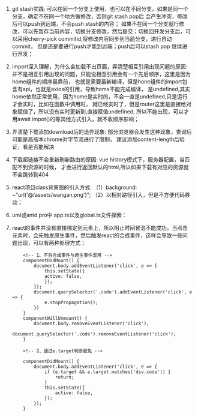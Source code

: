 1. git stash实践:
	可以在同一个分支上使用，也可以在不同分支，如果是同一个分支，确定不在同一个地方做修改，否则git stash pop后
	会产生冲突，修改后可以push到远端，不会push stash的内容；
	如果不在同一个分支就行修改，可以先暂存当前内容，切换分支修改，然后提交；切换回开发分支后，可以采用cherry-pick commitid,将修改内容同步到当前分支，进行自动commit，
	但是还是要进行push才能到远端；push后可以stash pop 继续进行开发；
	
2. import深入理解，为什么会加载不出页面，弄清楚相互引用出现问题的原因:
	并不是相互引用出现的问题，只能说相互引用会有一个先后顺序，这里是因为home组件的顺序最靠前，
	也就是需要最新编译，但是hone组件的import包含有api，也就是axios的引用，导致home不能完成编译，
	是undefined,其实home依然正常使用，因为home是实时的，不会一直是undefined,只是运行才会实时，比如在函数中调用时，
	就已经实时了，但是router这里是直接给对象赋值了，所以没有实时更新到,直接赋值undefined,
	所以不能出现，可以才用await impot()的等其他方式引入，就不收顺序影响；

3. 弄清楚下载添加download后的诡异现象:
	部分浏览器会发生这种现象，查询后可能是高版本chrome对字节流进行了限制，
	建议添加content-length后验证，看是否能解决

4. 下载超链接不会重新刷新路由的原因:
	vue history模式下，服务器配置，当匹配不到资源的时候，
	才会进行返回默认的html,所以如果下载有对应的资源就不会跳转到404

5. react项目class背景图的引入方式:
	（1）background: ~"url('@/assets/wangan.png')";
	（2）以相对路径引入，但是不方便代码移动；

6. umi或antd pro中 app.ts以及global.ts文件探索：

7. react的事件并没有直接绑定到元素上，所以阻止时间冒泡不能成功，当点击元素时，会先触发原生事件，然后触发react的合成事件，这样会导致一些问题出现，可以有两种处理方式；
	```
		<!-- 1、不将合成事件与原生事件混用 -->
		componentDidMount() {
			document.body.addEventListener('click', e => { 
				this.setState({ 
				active: false, 
				}); 
			}); 
			document.querySelector('.code').addEventListener('click', e => { 
				e.stopPropagation();
			}) 
		} 
		componentWillUnmount() { 
			document.body.removeEventListener('click'); 
			document.querySelector('.code').removeEventListener('click'); 
		} 
	
		<!-- 2、通过e.target判断避免 -->

		componentDidMount() {
			document.body.addEventListener('click', e => { 
				if (e.target && e.target.matches('div.code')) { 
					return; 
				} 
				this.setState({ 
					active: false, 
				}); 
			}); 
		}
	
	```
	

